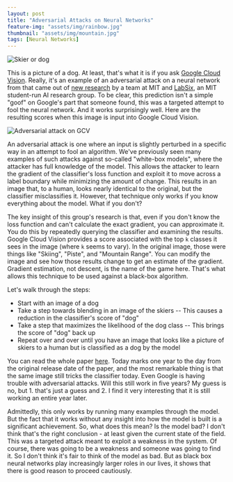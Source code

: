 ```yaml
---
layout: post
title: "Adversarial Attacks on Neural Networks"
feature-img: "assets/img/rainbow.jpg"
thumbnail: "assets/img/mountain.jpg"
tags: [Neural Networks]
---
```


![Skier or dog]({{site.baseurl}}/assets/img/skier_dog_attack.png "Skier to dog attack")

This is a picture of a dog. At least, that's what it is if you ask [Google Cloud Vision](https://cloud.google.com/vision). Really, it's an example of an adversarial attack on a neural network from that came out of [new research](https://arxiv.org/pdf/1804.08598.pdf) by a team at MIT and [LabSix](https://www.labsix.org/), an MIT student-run AI research group. To be clear, this prediction isn't a simple "goof" on Google's part that someone found, this was a targeted attempt to fool the neural network. And it works surprisingly well. Here are the resulting scores when this image is input into Google Cloud Vision.

![Adversarial attack on GCV]({{site.baseurl}}/assets/img/skier_dog_attack_result.png "Adversarial attack on GCV")

An adversarial attack is one where an input is slightly perturbed in a specific way in an attempt to fool an algorithm. We've previously seen many examples of such attacks against so-called "white-box models", where the attacker has full knowledge of the model. This allows the attacker to learn the gradient of the classifier's loss function and exploit it to move across a label boundary while minimizing the amount of change. This results in an image that, to a human, looks nearly identical to the original, but the classifier misclassifies it. However, that technique only works if you know everything about the model. What if you don't?

The key insight of this group's research is that, even if you don't know the loss function and can't calculate the exact gradient, you can approximate it. You do this by repeatedly querying the classifier and examining the results. Google Cloud Vision provides a score associated with the top `k` classes it sees in the image (where `k` seems to vary). In the original image, those were things like "Skiing", "Piste", and "Mountain Range". You can modify the image and see how those results change to get an estimate of the gradient. Gradient estimation, not descent, is the name of the game here. That's what allows this technique to be used against a black-box algorithm.

Let's walk through the steps:
- Start with an image of a dog
- Take a step towards blending in an image of the skiers
-- This causes a reduction in the classifier's score of "dog"
- Take a step that maximizes the likelihood of the dog class
-- This brings the score of "dog" back up
- Repeat over and over until you have an image that looks like a picture of skiers to a human but is classified as a dog by the model

You can read the whole paper [here](https://arxiv.org/pdf/1804.08598.pdf). Today marks one year to the day from the original release date of the paper, and the most remarkable thing is that the same image still tricks the classifier today. Even Google is having trouble with adversarial attacks. Will this still work in five years? My guess is no, but 1. that's just a guess and 2. I find it very interesting that it is still working an entire year later.

Admittedly, this only works by running many examples through the model. But the fact that it works without any insight into how the model is built is a significant achievement. So, what does this mean? Is the model bad? I don't think that's the right conclusion - at least given the current state of the field. This was a targeted attack meant to exploit a weakness in the system. Of course, there was going to be a weakness and someone was going to find it. So I don't think it's fair to think of the model as bad. But as black box neural networks play increasingly larger roles in our lives, it shows that there is good reason to proceed cautiously.
